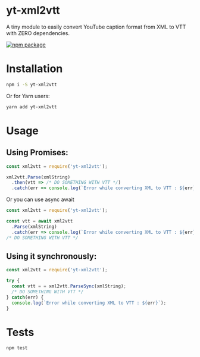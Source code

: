 # yt-xml2vtt

A tiny module to easily convert YouTube caption format from XML to VTT with ZERO dependencies.

[![npm package](https://nodei.co/npm/yt-xml2vtt.png?downloads=true&downloadRank=true&stars=true)](https://nodei.co/npm/yt-xml2vtt/)

# Installation

```bash
npm i -S yt-xml2vtt
```

Or for Yarn users:

```bash
yarn add yt-xml2vtt
```

# Usage

## Using Promises:

```js
const xml2vtt = require('yt-xml2vtt');

xml2vtt.Parse(xmlString)
  .then(vtt => /* DO SOMETHING WITH VTT */)
  .catch(err => console.log(`Error while converting XML to VTT : ${err}`));
```

Or you can use async await

```js
const xml2vtt = require('yt-xml2vtt');

const vtt = await xml2vtt
  .Parse(xmlString)
  .catch(err => console.log(`Error while converting XML to VTT : ${err}`));
/* DO SOMETHING WITH VTT */
```

## Using it synchronously:

```js
const xml2vtt = require('yt-xml2vtt');

try {
  const vtt = = xml2vtt.ParseSync(xmlString);
  /* DO SOMETHING WITH VTT */
} catch(err) {
  console.log(`Error while converting XML to VTT : ${err}`);
}
```

# Tests

```bash
npm test
```
